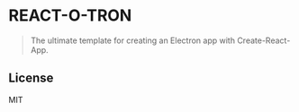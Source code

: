 # REACT-O-TRON

> The ultimate template for creating an Electron app with Create-React-App.

## License

MIT
